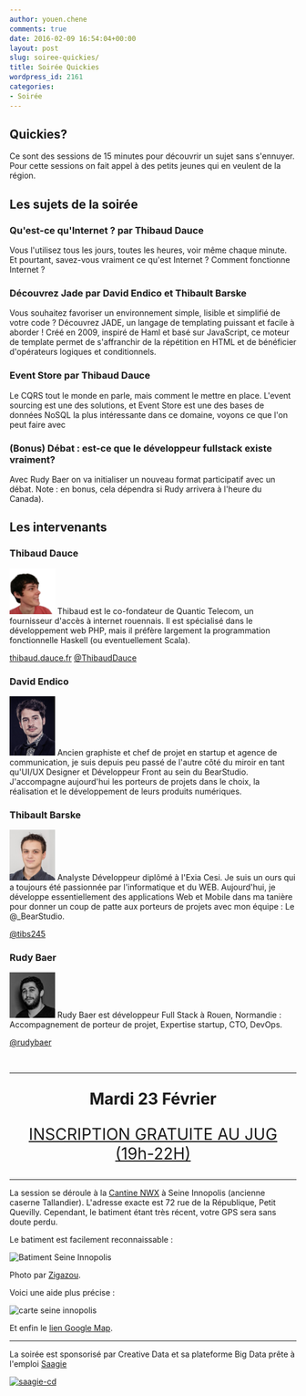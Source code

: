 ```yaml
---
author: youen.chene
comments: true
date: 2016-02-09 16:54:04+00:00
layout: post
slug: soiree-quickies/
title: Soirée Quickies
wordpress_id: 2161
categories:
- Soirée
---
```


## Quickies?

Ce sont des sessions de 15 minutes pour découvrir un sujet sans s'ennuyer. Pour cette sessions on fait appel à des petits jeunes qui en veulent de la région.

## Les sujets de la soirée

### Qu'est-ce qu'Internet ? par Thibaud Dauce
Vous l'utilisez tous les jours, toutes les heures, voir même chaque minute. Et pourtant, savez-vous vraiment ce qu'est Internet ? Comment fonctionne Internet ?

### Découvrez Jade par David Endico et Thibault Barske
Vous souhaitez favoriser un environnement simple, lisible et simplifié de votre code ? Découvrez JADE, un langage de templating puissant et facile à aborder !
Créé en 2009, inspiré de Haml et basé sur JavaScript, ce moteur de template permet de s'affranchir de la répétition en HTML et de bénéficier d'opérateurs logiques et conditionnels.

### Event Store par Thibaud Dauce
Le CQRS tout le monde en parle, mais comment le mettre en place. L'event sourcing est une des solutions, et Event Store est une des bases de données NoSQL la plus intéressante dans ce domaine, voyons ce que l'on peut faire avec

### (Bonus) Débat : est-ce que le développeur fullstack existe vraiment?
Avec Rudy Baer on va initialiser un nouveau format participatif avec un débat. Note : en bonus, cela dépendra si Rudy arrivera à l'heure du Canada).

## Les intervenants

### Thibaud Dauce
<img src="/assets/img/tdauce.png" width="80" alt="Thibaud Dauce" class="pull-right" />
Thibaud est le co-fondateur de Quantic Telecom, un fournisseur d'accès à internet rouennais. Il est spécialisé dans le développement web PHP, mais il préfère largement la programmation fonctionnelle Haskell (ou eventuellement Scala).

[thibaud.dauce.fr](https://thibaud.dauce.fr)
<a href="http://twitter.com/@ThibaudDauce">@ThibaudDauce</a>

### David Endico
<img src="/assets/img/david.png" width="80" alt="David Endico" class="pull-right" />
Ancien graphiste et chef de projet en startup et agence de communication, je suis depuis peu passé de l'autre côté du miroir en tant qu'UI/UX Designer et Développeur Front au sein du BearStudio. J'accompagne aujourd'hui les porteurs de projets dans le choix, la réalisation et le développement de leurs produits numériques.

### Thibault Barske
<img src="/assets/img/tibs.png" width="80" alt="Thibault Barske" class="pull-right" />
Analyste Développeur diplômé à l'Exia Cesi. Je suis un ours qui a toujours été passionnée par l'informatique et du WEB.
Aujourd'hui, je développe essentiellement des applications Web et Mobile dans ma tanière pour donner un coup de patte aux porteurs de projets avec mon équipe : Le @_BearStudio.

<a href="http://twitter.com/@tibs245">@tibs245</a>

### Rudy Baer
<img src="/assets/img/rudy.jpg" width="80" alt="Rudy Baer" class="pull-right" />
Rudy Baer est développeur Full Stack à Rouen, Normandie : Accompagnement de porteur de projet, Expertise startup, CTO, DevOps.

<a href="http://twitter.com/@rudybaer">@rudybaer</a>

<br/>
<hr />
<p style="text-align: center; font-size: 200%;"><strong>Mardi 23 Février</strong></p>
<p style="text-align: center; font-size: 200%;"><a title="NormandyJUG Février 2016 Inscriptions" href="https://www.eventbrite.fr/e/billets-soiree-quickies-21476938100" target="_blank">INSCRIPTION GRATUITE AU JUG (19h-22H)</a></p>

<hr />

La session se déroule à la <a href="http://www.nwx.fr/la-cantine">Cantine NWX</a> à Seine Innopolis (ancienne caserne Tallandier). L'adresse exacte est 72 rue de la République, Petit Quevilly. Cependant, le batiment étant très récent, votre GPS sera sans doute perdu.

Le batiment est facilement reconnaissable :

<img src="http://www.codeursenseine.com/assets/img/D4K-seineinnopolis.jpg" alt="Batiment Seine Innopolis" />

Photo par <a href="http://www.flickr.com/photos/zigazou76/9686223521/">Zigazou</a>.

Voici une aide plus précise :

<img src="http://www.codeursenseine.com/assets/img/D4K-seineinnopolis-map.jpg" alt="carte seine innopolis" width="600"/>

<p>Et enfin le <a href="https://www.google.fr/maps?sll=49.6613699764283,0.9257406254088969&sspn=1.9345148084234847,5.099799485064161&t=h&q=seine+innopolis,+petit+quevilly&ie=UTF8&hq=seine+innopolis,&hnear=Le+Petit-Quevilly,+Seine-Maritime,+Haute-Normandie&ll=49.428688,1.066261&spn=0.002435,0.003946&z=19&vpsrc=6&iwloc=A&cid=14989999868521566714">lien Google Map</a>.

<hr/>

<p>La soirée est sponsorisé par Creative Data et sa plateforme Big Data prête à l'emploi <a href="http://www.saagie.com/" target="_blank">Saagie</a></p>

<a href="http://www.creativedata.fr">
<a href="http://www.normandyjug.org/wp-content/uploads/2015/12/saagie-cd.png" rel="attachment wp-att-2191"><img src="http://www.normandyjug.org/wp-content/uploads/2015/12/saagie-cd-300x191.png" alt="saagie-cd" width="300" height="191" class="aligncenter size-medium wp-image-2191" /></a>
</a>
